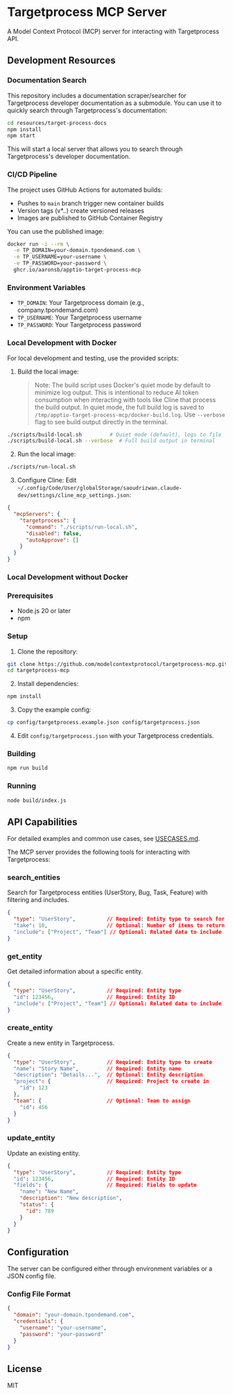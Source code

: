 # Targetprocess MCP Server

A Model Context Protocol (MCP) server for interacting with Targetprocess API.

## Development Resources

### Documentation Search

This repository includes a documentation scraper/searcher for Targetprocess developer documentation as a submodule. You can use it to quickly search through Targetprocess's documentation:

```bash
cd resources/target-process-docs
npm install
npm start
```

This will start a local server that allows you to search through Targetprocess's developer documentation.

### CI/CD Pipeline

The project uses GitHub Actions for automated builds:
- Pushes to `main` branch trigger new container builds
- Version tags (v*.*.*) create versioned releases
- Images are published to GitHub Container Registry

You can use the published image:

```bash
docker run -i --rm \
  -e TP_DOMAIN=your-domain.tpondemand.com \
  -e TP_USERNAME=your-username \
  -e TP_PASSWORD=your-password \
  ghcr.io/aaronsb/apptio-target-process-mcp
```

### Environment Variables

- `TP_DOMAIN`: Your Targetprocess domain (e.g., company.tpondemand.com)
- `TP_USERNAME`: Your Targetprocess username
- `TP_PASSWORD`: Your Targetprocess password

### Local Development with Docker

For local development and testing, use the provided scripts:

1. Build the local image:
   > Note: The build script uses Docker's quiet mode by default to minimize log output. This is intentional to reduce AI token consumption when interacting with tools like Cline that process the build output. In quiet mode, the full build log is saved to `/tmp/apptio-target-process-mcp/docker-build.log`. Use `--verbose` flag to see build output directly in the terminal.
```bash
./scripts/build-local.sh         # Quiet mode (default), logs to file
./scripts/build-local.sh --verbose  # Full build output in terminal
```

2. Run the local image:
```bash
./scripts/run-local.sh
```

3. Configure Cline:
Edit `~/.config/Code/User/globalStorage/saoudrizwan.claude-dev/settings/cline_mcp_settings.json`:
```json
{
  "mcpServers": {
    "targetprocess": {
      "command": "./scripts/run-local.sh",
      "disabled": false,
      "autoApprove": []
    }
  }
}
```

### Local Development without Docker

### Prerequisites

- Node.js 20 or later
- npm

### Setup

1. Clone the repository:
```bash
git clone https://github.com/modelcontextprotocol/targetprocess-mcp.git
cd targetprocess-mcp
```

2. Install dependencies:
```bash
npm install
```

3. Copy the example config:
```bash
cp config/targetprocess.example.json config/targetprocess.json
```

4. Edit `config/targetprocess.json` with your Targetprocess credentials.

### Building

```bash
npm run build
```

### Running

```bash
node build/index.js
```

## API Capabilities

For detailed examples and common use cases, see [USECASES.md](USECASES.md).

The MCP server provides the following tools for interacting with Targetprocess:

### search_entities
Search for Targetprocess entities (UserStory, Bug, Task, Feature) with filtering and includes.
```json
{
  "type": "UserStory",          // Required: Entity type to search for
  "take": 10,                   // Optional: Number of items to return (default: 10, max: 1000)
  "include": ["Project", "Team"] // Optional: Related data to include
}
```

### get_entity
Get detailed information about a specific entity.
```json
{
  "type": "UserStory",          // Required: Entity type
  "id": 123456,                 // Required: Entity ID
  "include": ["Project", "Team"] // Optional: Related data to include
}
```

### create_entity
Create a new entity in Targetprocess.
```json
{
  "type": "UserStory",          // Required: Entity type to create
  "name": "Story Name",         // Required: Entity name
  "description": "Details...",  // Optional: Entity description
  "project": {                  // Required: Project to create in
    "id": 123
  },
  "team": {                     // Optional: Team to assign
    "id": 456
  }
}
```

### update_entity
Update an existing entity.
```json
{
  "type": "UserStory",          // Required: Entity type
  "id": 123456,                 // Required: Entity ID
  "fields": {                   // Required: Fields to update
    "name": "New Name",
    "description": "New description",
    "status": {
      "id": 789
    }
  }
}
```

## Configuration

The server can be configured either through environment variables or a JSON config file.

### Config File Format

```json
{
  "domain": "your-domain.tpondemand.com",
  "credentials": {
    "username": "your-username",
    "password": "your-password"
  }
}
```

## License

MIT
